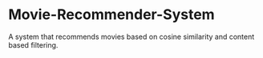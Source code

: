 # Movie-Recommender-System
A system that recommends movies based on cosine similarity and content based filtering.
